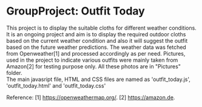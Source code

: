 # GroupProject: Outfit Today
This project is to display the suitable cloths for different weather conditions. It is an ongoing project and aim is to display the required outdoor cloths based on the current weather condition and also it will suggest the outfit based on the future weather predictions. The weather data was fetched from Openweather[1] and processed accordingly as per need. 
Pictures, used in the project to indicate various outfits were mainly taken from Amazon[2] for testing purpose only. All these photos are in "Pictures" folder.   
The main javasript file, HTML and CSS files are named as 'outfit_today.js', 'outfit_today.html' and 'outfit_today.css' 


Reference: 
[1] https://openweathermap.org/.
[2] https://amazon.de.
 
